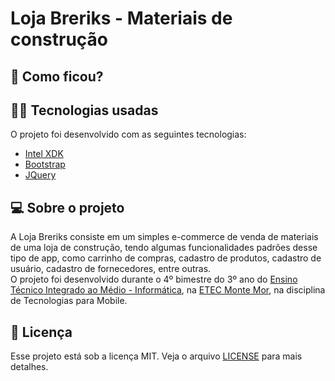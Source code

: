 # Loja Breriks - Materiais de construção

## :eyes: Como ficou?
<!-- 
<img src="/projectImages/tela-cadastro.png" width="1000px"></img>
<img src="/projectImages/tela-mobile.png" width="auto" height="400px"></img>
<img src="/projectImages/tela-github.png" width="auto" height="400px"></img> -->

## :man_technologist: Tecnologias usadas

O projeto foi desenvolvido com as seguintes tecnologias:
- [Intel XDK](https://software.intel.com/en-us/articles/intel-xdk)
- [Bootstrap](https://getbootstrap.com)
- [JQuery](https://jquery.com)

## :computer: Sobre o projeto

A Loja Breriks consiste em um simples e-commerce de venda de materiais de uma loja de construção, tendo algumas funcionalidades padrões desse tipo de app, como carrinho de compras, cadastro de produtos, cadastro de usuário, cadastro de fornecedores, entre outras. 
<br/>
O projeto foi desenvolvido durante o 4º bimestre do 3º ano do [Ensino Técnico Integrado ao Médio - Informática](http://www.etecmontemor.com.br//index.php/course/show/9), na [ETEC Monte Mor](http://www.etecmontemor.com.br), na disciplina de Tecnologias para Mobile.


## :memo: Licença

Esse projeto está sob a licença MIT. Veja o arquivo [LICENSE](LICENSE.md) para mais detalhes.


<!-- Project developed with a hybrid platform called Intel XDK, aiming to develop mobile applications for Android and IOS using HTML, CSS, JS (Jquery and JSON) and PHP. -->
